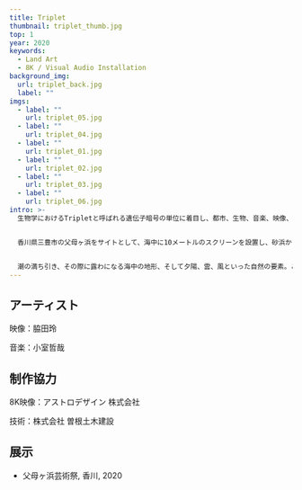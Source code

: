 ```yaml
---
title: Triplet
thumbnail: triplet_thumb.jpg
top: 1
year: 2020
keywords:
  - Land Art
  - 8K / Visual Audio Installation
background_img:
  url: triplet_back.jpg
  label: ""
imgs:
  - label: ""
    url: triplet_05.jpg
  - label: ""
    url: triplet_04.jpg
  - label: ""
    url: triplet_01.jpg
  - label: ""
    url: triplet_02.jpg
  - label: ""
    url: triplet_03.jpg
  - label: ""
    url: triplet_06.jpg
intro: >-
  生物学におけるTripletと呼ばれる遺伝子暗号の単位に着目し、都市、生物、音楽、映像、社会現象などを対象に、この暗号概念の拡張を試みるプロジェクト。


  香川県三豊市の父母ヶ浜をサイトとして、海中に10メートルのスクリーンを設置し、砂浜から海に向けて8K映像とサウンドをアウトプットしている。


  潮の満ち引き、その際に露わになる海中の地形、そして夕陽、雲、風といった自然の要素。これらとヴィジュアルオーディオインスタレーションの境界を不明瞭にすることで、自然物と人工物に共通する現象記述言語の存在を感じられるようなインスタレーションに挑戦した。
---
```


## アーティスト

映像：脇田玲

音楽：小室哲哉

## 制作協力

8K映像：アストロデザイン 株式会社

技術：株式会社 曽根土木建設

## 展示

- 父母ヶ浜芸術祭, 香川, 2020
